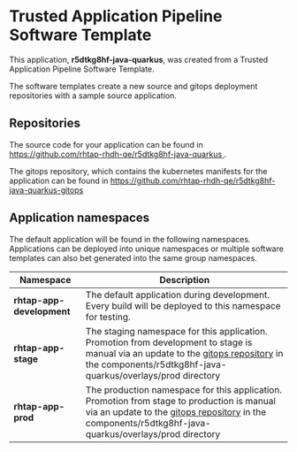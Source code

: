 # Trusted Application Pipeline Software Template

This application, **r5dtkg8hf-java-quarkus**, was created from a Trusted Application Pipeline Software Template.

The software templates create a new source and gitops deployment repositories with a sample source application. 

## Repositories

The source code for your application can be found in [https://github.com/rhtap-rhdh-qe/r5dtkg8hf-java-quarkus ](https://github.com/rhtap-rhdh-qe/r5dtkg8hf-java-quarkus ).
 
The gitops repository, which contains the kubernetes manifests for the application can be found in 
[https://github.com/rhtap-rhdh-qe/r5dtkg8hf-java-quarkus-gitops ](https://github.com/rhtap-rhdh-qe/r5dtkg8hf-java-quarkus-gitops ) 

## Application namespaces 

The default application will be found in the following namespaces. Applications can be deployed into unique namespaces or multiple software templates can also bet generated into the same group namespaces.  

|  Namespace   |  Description   |  
| -------- | -------- |   
| **rhtap-app-development** | The default application during development. Every build will be deployed to this namespace for testing. | 
| **rhtap-app-stage** | The staging namespace for this application. Promotion from development to stage is manual via an update to the [gitops repository](https://github.com/rhtap-rhdh-qe/r5dtkg8hf-java-quarkus-gitops ) in the components/r5dtkg8hf-java-quarkus/overlays/prod directory |  
| **rhtap-app-prod** | The production namespace for this application. Promotion from stage to production is manual via an update to the [gitops repository](https://github.com/rhtap-rhdh-qe/r5dtkg8hf-java-quarkus-gitops ) in the components/r5dtkg8hf-java-quarkus/overlays/prod directory | 